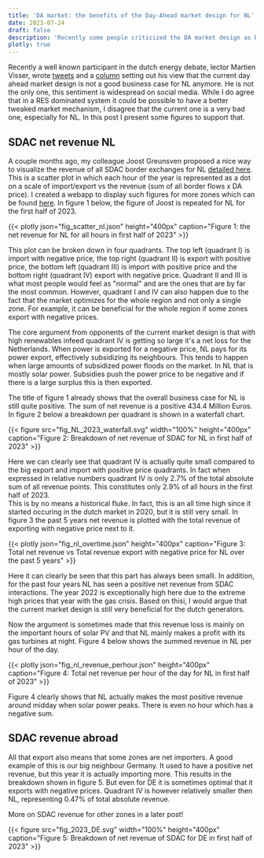```yaml
---
title: 'DA market: the benefits of the Day-Ahead market design for NL'
date: 2023-07-24
draft: false
description: 'Recently some people criticized the DA market design as being a bad business case. But is that really true? A short discovery tour'
plotly: true
---
```

Recently a well known participant in the dutch energy debate, lector Martien Visser, wrote [tweets](https://twitter.com/BM_Visser/status/1680873687979786243) and a [column](http://mail.energiepodium.nl/artikel/verdienmodel-noordzee) setting out his view that the current day ahead market design is not a good business case for NL anymore. He is not the only one, this sentiment is widespread on social media. While I do agree that in a RES dominated system it could be possible to have a better tweaked market mechanism, I disagree that the current one is a very bad one, especially for NL. In this post I present some figures to support that.


## SDAC net revenue NL
A couple months ago, my colleague Joost Greunsven proposed a nice way to visualize the revenue of all SDAC border exchanges for NL [detailed here](https://www.linkedin.com/posts/greunsven_sdac-revenues-nl-de-fr-2021-vs-2022-activity-7018848981258551296-uA92). This is a scatter plot in which each hour of the year is represented as a dot on a scale of import/export vs the revenue (sum of all border flows x DA price). I created a webapp to display such figures for more zones which can be found [here](https://sdacrevenue.amunanalytics.eu/). In figure 1 below, the figure of Joost is repeated for NL for the first half of 2023.

{{< plotly json="fig_scatter_nl.json" height="400px" caption="Figure 1: the net revenue for NL for all hours in first half of 2023" >}}

This plot can be broken down in four quadrants. The top left (quadrant I) is import with negative price, the top right (quadrant II) is export with positive price, the bottom left (quadrant III) is import with positive price and the bottom right (quadrant IV) export with negative price. Quadrant II and III is what most people would feel as "normal" and are the ones that are by far the most common. However, quadrant I and IV can also happen due to the fact that the market optimizes for the whole region and not only a single zone. For example, it can be beneficial for the whole region if some zones export with negative prices. 
 
The core argument from opponents of the current market design is that with high renewables infeed quadrant IV is getting so large it's a net loss for the Netherlands. When power is exported for a negative price, NL pays for its power export, effectively subsidizing its neighbours. This tends to happen when large amounts of subsidized power floods on the market. In NL that is mostly solar power. Subsidies push the power price to be negative and if there is a large surplus this is then exported.  

The title of figure 1 already shows that the overall business case for NL is still quite positive. The sum of net revenue is a positive 434.4 Million Euros. In figure 2 below a breakdown per quadrant is shown in a waterfall chart.

{{< figure src="fig_NL_2023_waterfall.svg" width="100%" height="400px" caption="Figure 2: Breakdown of net revenue of SDAC for NL in first half of 2023" >}}

Here we can clearly see that quadrant IV is actually quite small compared to the big export and import with positive price quadrants. In fact when expressed in relative numbers quadrant IV is only 2.7% of the total absolute sum of all revenue points. This constitutes only 2.9% of all hours in the first half of 2023.  
This is by no means a historical fluke. In fact, this is an all time high since it started occuring in the dutch market in 2020, but it is still very small. In figure 3 the past 5 years net revenue is plotted with the total revenue of exporting with negative price next to it.

{{< plotly json="fig_nl_overtime.json" height="400px" caption="Figure 3: Total net revenue vs Total revenue export with negative price for NL over the past 5 years" >}}

Here it can clearly be seen that this part has always been smalli. In addition, for the past four years NL has seen a positive net revenue from SDAC interactions. The year 2022 is exceptionally high here due to the extreme high prices that year with the gas crisis. Based on thisi, I would argue that the current market design is still very beneficial for the dutch generators.

Now the argument is sometimes made that this revenue loss is mainly on the important hours of solar PV and that NL mainly makes a profit with its gas turbines at night. Figure 4 below shows the summed revenue in NL per hour of the day.

{{< plotly json="fig_nl_revenue_perhour.json" height="400px" caption="Figure 4: Total net revenue per hour of the day for NL in first half of 2023" >}} 

Figure 4 clearly shows that NL actually makes the most positive revenue around midday when solar power peaks. There is even no hour which has a negative sum.


## SDAC revenue abroad
All that export also means that some zones are net importers. A good example of this is our big neighbour Germany. It used to have a positive net revenue, but this year it is actually importing more. This results in the breakdown shown in figure 5. But even for DE it is sometimes optimal that it exports with negative prices. Quadrant IV is however relatively smaller then NL, representing 0.47% of total absolute revenue.

More on SDAC revenue for other zones in a later post!

{{< figure src="fig_2023_DE.svg" width="100%" height="400px" caption="Figure 5: Breakdown of net revenue of SDAC for DE in first half of 2023" >}}
